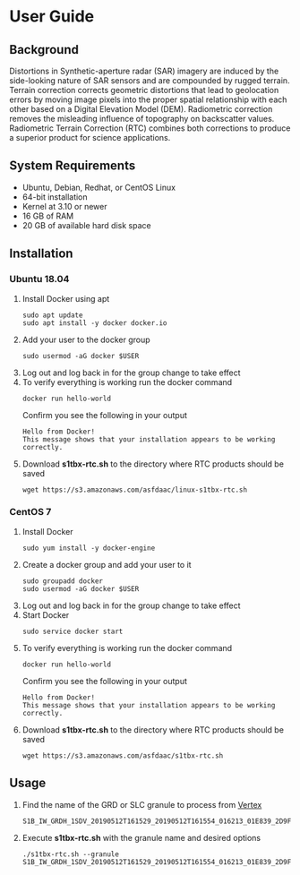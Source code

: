 # User Guide

## Background

Distortions in Synthetic-aperture radar (SAR) imagery are induced by the side-looking nature of SAR sensors and are compounded by rugged terrain. Terrain correction corrects geometric distortions that lead to geolocation errors by moving image pixels into the proper spatial relationship with each other based on a Digital Elevation Model (DEM). Radiometric correction removes the misleading influence of topography on backscatter values. Radiometric Terrain Correction (RTC) combines both corrections to produce a superior product for science applications.

## System Requirements

* Ubuntu, Debian, Redhat, or CentOS Linux
* 64-bit installation
* Kernel at 3.10 or newer
* 16 GB of RAM
* 20 GB of available hard disk space

## Installation

### Ubuntu 18.04

1. Install Docker using apt
   ```
   sudo apt update
   sudo apt install -y docker docker.io
   ```
1. Add your user to the docker group
   ```
   sudo usermod -aG docker $USER
   ```
1. Log out and log back in for the group change to take effect
1. To verify everything is working run the docker command
   ```
   docker run hello-world
   ```
   Confirm you see the following in your output
   ```
   Hello from Docker!
   This message shows that your installation appears to be working correctly.
   ```
1. Download **s1tbx-rtc.sh** to the directory where RTC products should be saved
   ```
   wget https://s3.amazonaws.com/asfdaac/linux-s1tbx-rtc.sh
   ```
### CentOS 7

1. Install Docker
   ```
   sudo yum install -y docker-engine
   ```
1. Create a docker group and add your user to it
   ```
   sudo groupadd docker
   sudo usermod -aG docker $USER
   ```
1. Log out and log back in for the group change to take effect
1. Start Docker
   ```
   sudo service docker start
   ```
1. To verify everything is working run the docker command
   ```
   docker run hello-world
   ```
   Confirm you see the following in your output
   ```
   Hello from Docker!
   This message shows that your installation appears to be working correctly.
   ```
1. Download **s1tbx-rtc.sh** to the directory where RTC products should be saved
   ```
   wget https://s3.amazonaws.com/asfdaac/s1tbx-rtc.sh
   ```


## Usage

1. Find the name of the GRD or SLC granule to process from [Vertex](https://vertex.daac.asf.alaska.edu/)
   ```
   S1B_IW_GRDH_1SDV_20190512T161529_20190512T161554_016213_01E839_2D9F
   ```
1. Execute **s1tbx-rtc.sh** with the granule name and desired options
   ```
   ./s1tbx-rtc.sh --granule S1B_IW_GRDH_1SDV_20190512T161529_20190512T161554_016213_01E839_2D9F
   ```
